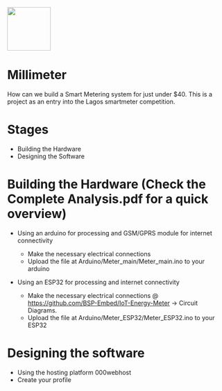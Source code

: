 <img src="https://user-images.githubusercontent.com/44223263/130352812-ece3ffd4-809a-41cb-a6ee-8c2e8ebe4fc0.jpeg" width="100" height="100">

# Millimeter

How can we build a Smart Metering system for just under $40. This is a project as an entry into the Lagos smartmeter competition.

# Stages

- Building the Hardware
- Designing the Software

# Building the Hardware (Check the Complete Analysis.pdf for a quick overview)



+ Using an arduino for processing and GSM/GPRS module for internet connectivity

    - Make the necessary electrical connections
    - Upload the file at Arduino/Meter_main/Meter_main.ino to your arduino
 
+ Using an ESP32 for processing and internet connectivity 

    - Make the necessary electrical connections @ https://github.com/BSP-Embed/IoT-Energy-Meter -> Circuit Diagrams.
    - Upload the file at Arduino/Meter_ESP32/Meter_ESP32.ino to your ESP32 



# Designing the software

- Using the hosting platform 000webhost
 - Create your profile

